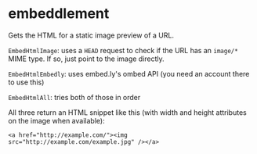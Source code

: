 embeddlement
============

Gets the HTML for a static image preview of a URL.

`EmbedHtmlImage`: uses a `HEAD` request to check if the URL has an `image/*` MIME type. If so, just point to the image directly.

`EmbedHtmlEmbedly`: uses embed.ly's ombed API (you need an account there to use this)

`EmbedHtmlAll`: tries both of those in order

All three return an HTML snippet like this (with width and height attributes on the image when available):

    <a href="http://example.com/"><img src="http://example.com/example.jpg" /></a>
